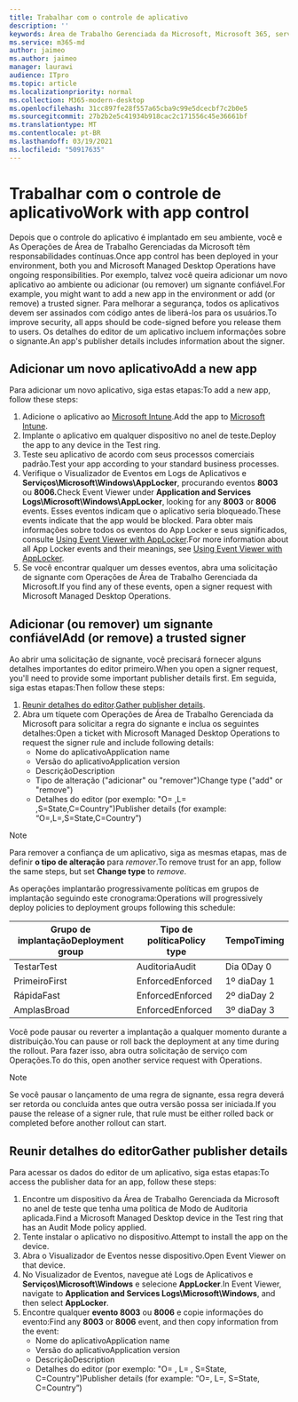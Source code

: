 ```yaml
---
title: Trabalhar com o controle de aplicativo
description: ''
keywords: Área de Trabalho Gerenciada da Microsoft, Microsoft 365, serviço, documentação
ms.service: m365-md
author: jaimeo
ms.author: jaimeo
manager: laurawi
audience: ITpro
ms.topic: article
ms.localizationpriority: normal
ms.collection: M365-modern-desktop
ms.openlocfilehash: 31cc897fe28f557a65cba9c99e5dcecbf7c2b0e5
ms.sourcegitcommit: 27b2b2e5c41934b918cac2c171556c45e36661bf
ms.translationtype: MT
ms.contentlocale: pt-BR
ms.lasthandoff: 03/19/2021
ms.locfileid: "50917635"
---
```

# <a name="work-with-app-control"></a><span data-ttu-id="47887-103">Trabalhar com o controle de aplicativo</span><span class="sxs-lookup"><span data-stu-id="47887-103">Work with app control</span></span>

<span data-ttu-id="47887-104">Depois que o controle do aplicativo é implantado em seu ambiente, você e As Operações de Área de Trabalho Gerenciadas da Microsoft têm responsabilidades contínuas.</span><span class="sxs-lookup"><span data-stu-id="47887-104">Once app control has been deployed in your environment, both you and Microsoft Managed Desktop Operations have ongoing responsibilities.</span></span> <span data-ttu-id="47887-105">Por exemplo, talvez você queira adicionar um novo aplicativo ao ambiente ou adicionar (ou remover) um signante confiável.</span><span class="sxs-lookup"><span data-stu-id="47887-105">For example, you might want to add a new app in the environment or add (or remove) a trusted signer.</span></span> <span data-ttu-id="47887-106">Para melhorar a segurança, todos os aplicativos devem ser assinados com código antes de liberá-los para os usuários.</span><span class="sxs-lookup"><span data-stu-id="47887-106">To improve security, all apps should be code-signed before you release them to users.</span></span> <span data-ttu-id="47887-107">Os detalhes do editor de um aplicativo incluem informações sobre o signante.</span><span class="sxs-lookup"><span data-stu-id="47887-107">An app's publisher details includes information about the signer.</span></span>


## <a name="add-a-new-app"></a><span data-ttu-id="47887-108">Adicionar um novo aplicativo</span><span class="sxs-lookup"><span data-stu-id="47887-108">Add a new app</span></span>

<span data-ttu-id="47887-109">Para adicionar um novo aplicativo, siga estas etapas:</span><span class="sxs-lookup"><span data-stu-id="47887-109">To add a new app, follow these steps:</span></span>

1. <span data-ttu-id="47887-110">Adicione o aplicativo ao [Microsoft Intune](/mem/intune/apps/apps-win32-app-management).</span><span class="sxs-lookup"><span data-stu-id="47887-110">Add the app to [Microsoft Intune](/mem/intune/apps/apps-win32-app-management).</span></span>
2. <span data-ttu-id="47887-111">Implante o aplicativo em qualquer dispositivo no anel de teste.</span><span class="sxs-lookup"><span data-stu-id="47887-111">Deploy the app to any device in the Test ring.</span></span> 
3. <span data-ttu-id="47887-112">Teste seu aplicativo de acordo com seus processos comerciais padrão.</span><span class="sxs-lookup"><span data-stu-id="47887-112">Test your app according to your standard business processes.</span></span> 
4. <span data-ttu-id="47887-113">Verifique o Visualizador de Eventos em Logs de Aplicativos e **Serviços\Microsoft\Windows\AppLocker**, procurando eventos **8003** ou **8006.**</span><span class="sxs-lookup"><span data-stu-id="47887-113">Check Event Viewer under **Application and Services Logs\Microsoft\Windows\AppLocker**, looking for any **8003** or **8006** events.</span></span> <span data-ttu-id="47887-114">Esses eventos indicam que o aplicativo seria bloqueado.</span><span class="sxs-lookup"><span data-stu-id="47887-114">These events indicate that the app would be blocked.</span></span> <span data-ttu-id="47887-115">Para obter mais informações sobre todos os eventos do App Locker e seus significados, consulte [Using Event Viewer with AppLocker](/windows/security/threat-protection/windows-defender-application-control/applocker/using-event-viewer-with-applocker).</span><span class="sxs-lookup"><span data-stu-id="47887-115">For more information about all App Locker events and their meanings, see [Using Event Viewer with AppLocker](/windows/security/threat-protection/windows-defender-application-control/applocker/using-event-viewer-with-applocker).</span></span>
5. <span data-ttu-id="47887-116">Se você encontrar qualquer um desses eventos, abra uma solicitação de signante com Operações de Área de Trabalho Gerenciada da Microsoft.</span><span class="sxs-lookup"><span data-stu-id="47887-116">If you find any of these events, open a signer request with Microsoft Managed Desktop Operations.</span></span>

## <a name="add-or-remove-a-trusted-signer"></a><span data-ttu-id="47887-117">Adicionar (ou remover) um signante confiável</span><span class="sxs-lookup"><span data-stu-id="47887-117">Add (or remove) a trusted signer</span></span>

<span data-ttu-id="47887-118">Ao abrir uma solicitação de signante, você precisará fornecer alguns detalhes importantes do editor primeiro.</span><span class="sxs-lookup"><span data-stu-id="47887-118">When you open a signer request, you'll need to provide some important publisher details first.</span></span> <span data-ttu-id="47887-119">Em seguida, siga estas etapas:</span><span class="sxs-lookup"><span data-stu-id="47887-119">Then follow these steps:</span></span>

1. <span data-ttu-id="47887-120">[Reunir detalhes do editor](#gather-publisher-details).</span><span class="sxs-lookup"><span data-stu-id="47887-120">[Gather publisher details](#gather-publisher-details).</span></span>
2. <span data-ttu-id="47887-121">Abra um tíquete com Operações de Área de Trabalho Gerenciada da Microsoft para solicitar a regra do signante e inclua os seguintes detalhes:</span><span class="sxs-lookup"><span data-stu-id="47887-121">Open a ticket with Microsoft Managed Desktop Operations to request the signer rule and include following details:</span></span>  
    - <span data-ttu-id="47887-122">Nome do aplicativo</span><span class="sxs-lookup"><span data-stu-id="47887-122">Application name</span></span> 
    - <span data-ttu-id="47887-123">Versão do aplicativo</span><span class="sxs-lookup"><span data-stu-id="47887-123">Application version</span></span> 
    - <span data-ttu-id="47887-124">Descrição</span><span class="sxs-lookup"><span data-stu-id="47887-124">Description</span></span> 
    - <span data-ttu-id="47887-125">Tipo de alteração ("adicionar" ou "remover")</span><span class="sxs-lookup"><span data-stu-id="47887-125">Change type ("add" or "remove")</span></span>  
    - <span data-ttu-id="47887-126">Detalhes do editor (por exemplo: "O= <publisher name> ,L= <location> ,S=State,C=Country")</span><span class="sxs-lookup"><span data-stu-id="47887-126">Publisher details (for example: “O=<publisher name>,L=<location>,S=State,C=Country”)</span></span> 

> [!NOTE]
> <span data-ttu-id="47887-127">Para remover a confiança de um aplicativo, siga as mesmas etapas, mas de definir **o tipo de alteração** para *remover*.</span><span class="sxs-lookup"><span data-stu-id="47887-127">To remove trust for an app, follow the same steps, but set **Change type** to *remove*.</span></span>

<span data-ttu-id="47887-128">As operações implantarão progressivamente políticas em grupos de implantação seguindo este cronograma:</span><span class="sxs-lookup"><span data-stu-id="47887-128">Operations will progressively deploy policies to deployment groups following this schedule:</span></span>


|<span data-ttu-id="47887-129">Grupo de implantação</span><span class="sxs-lookup"><span data-stu-id="47887-129">Deployment group</span></span>  |<span data-ttu-id="47887-130">Tipo de política</span><span class="sxs-lookup"><span data-stu-id="47887-130">Policy type</span></span>  |<span data-ttu-id="47887-131">Tempo</span><span class="sxs-lookup"><span data-stu-id="47887-131">Timing</span></span>  |
|---------|---------|---------|
|<span data-ttu-id="47887-132">Testar</span><span class="sxs-lookup"><span data-stu-id="47887-132">Test</span></span>     |  <span data-ttu-id="47887-133">Auditoria</span><span class="sxs-lookup"><span data-stu-id="47887-133">Audit</span></span>       |  <span data-ttu-id="47887-134">Dia 0</span><span class="sxs-lookup"><span data-stu-id="47887-134">Day 0</span></span>       |
|<span data-ttu-id="47887-135">Primeiro</span><span class="sxs-lookup"><span data-stu-id="47887-135">First</span></span>     | <span data-ttu-id="47887-136">Enforced</span><span class="sxs-lookup"><span data-stu-id="47887-136">Enforced</span></span>        | <span data-ttu-id="47887-137">1º dia</span><span class="sxs-lookup"><span data-stu-id="47887-137">Day 1</span></span>        |
|<span data-ttu-id="47887-138">Rápida</span><span class="sxs-lookup"><span data-stu-id="47887-138">Fast</span></span>     | <span data-ttu-id="47887-139">Enforced</span><span class="sxs-lookup"><span data-stu-id="47887-139">Enforced</span></span>        |  <span data-ttu-id="47887-140">2º dia</span><span class="sxs-lookup"><span data-stu-id="47887-140">Day 2</span></span>       |
|<span data-ttu-id="47887-141">Amplas</span><span class="sxs-lookup"><span data-stu-id="47887-141">Broad</span></span>     | <span data-ttu-id="47887-142">Enforced</span><span class="sxs-lookup"><span data-stu-id="47887-142">Enforced</span></span>        |  <span data-ttu-id="47887-143">3º dia</span><span class="sxs-lookup"><span data-stu-id="47887-143">Day 3</span></span>       |


<span data-ttu-id="47887-144">Você pode pausar ou reverter a implantação a qualquer momento durante a distribuição.</span><span class="sxs-lookup"><span data-stu-id="47887-144">You can pause or roll back the deployment at any time during the rollout.</span></span> <span data-ttu-id="47887-145">Para fazer isso, abra outra solicitação de serviço com Operações.</span><span class="sxs-lookup"><span data-stu-id="47887-145">To do this, open another service request with Operations.</span></span>

> [!NOTE]
> <span data-ttu-id="47887-146">Se você pausar o lançamento de uma regra de signante, essa regra deverá ser retorda ou concluída antes que outra versão possa ser iniciada.</span><span class="sxs-lookup"><span data-stu-id="47887-146">If you pause the release of a signer rule, that rule must be either rolled back or completed before another rollout can start.</span></span>

## <a name="gather-publisher-details"></a><span data-ttu-id="47887-147">Reunir detalhes do editor</span><span class="sxs-lookup"><span data-stu-id="47887-147">Gather publisher details</span></span>

<span data-ttu-id="47887-148">Para acessar os dados do editor de um aplicativo, siga estas etapas:</span><span class="sxs-lookup"><span data-stu-id="47887-148">To access the publisher data for an app, follow these steps:</span></span>

1. <span data-ttu-id="47887-149">Encontre um dispositivo da Área de Trabalho Gerenciada da Microsoft no anel de teste que tenha uma política de Modo de Auditoria aplicada.</span><span class="sxs-lookup"><span data-stu-id="47887-149">Find a Microsoft Managed Desktop device in the Test ring that has an Audit Mode policy applied.</span></span> 
2. <span data-ttu-id="47887-150">Tente instalar o aplicativo no dispositivo.</span><span class="sxs-lookup"><span data-stu-id="47887-150">Attempt to install the app on the device.</span></span>
3. <span data-ttu-id="47887-151">Abra o Visualizador de Eventos nesse dispositivo.</span><span class="sxs-lookup"><span data-stu-id="47887-151">Open Event Viewer on that device.</span></span> 
4. <span data-ttu-id="47887-152">No Visualizador de Eventos, navegue até Logs de Aplicativos e **Serviços\Microsoft\Windows** e selecione **AppLocker**.</span><span class="sxs-lookup"><span data-stu-id="47887-152">In Event Viewer, navigate to **Application and Services Logs\Microsoft\Windows**, and then select **AppLocker**.</span></span> 
5. <span data-ttu-id="47887-153">Encontre qualquer **evento 8003** ou **8006** e copie informações do evento:</span><span class="sxs-lookup"><span data-stu-id="47887-153">Find any **8003** or **8006** event, and then copy information from the event:</span></span> 
    - <span data-ttu-id="47887-154">Nome do aplicativo</span><span class="sxs-lookup"><span data-stu-id="47887-154">Application name</span></span> 
    - <span data-ttu-id="47887-155">Versão do aplicativo</span><span class="sxs-lookup"><span data-stu-id="47887-155">Application version</span></span> 
    - <span data-ttu-id="47887-156">Descrição</span><span class="sxs-lookup"><span data-stu-id="47887-156">Description</span></span> 
    - <span data-ttu-id="47887-157">Detalhes do editor (por exemplo: "O= <publisher name> , L= <location> , S=State, C=Country")</span><span class="sxs-lookup"><span data-stu-id="47887-157">Publisher details (for example: “O=<publisher name>, L=<location>, S=State, C=Country”)</span></span>